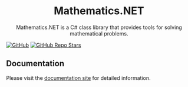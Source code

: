 <h1 align="center">Mathematics.NET</h1>

<p align="center">Mathematics.NET is a C# class library that provides tools for solving mathematical problems.</p>

[![GitHub](https://img.shields.io/github/license/HamletTanyavong/Mathematics.NET?style=flat-square&logo=github&labelColor=87cefa&color=ffd700)](https://github.com/HamletTanyavong/Mathematics.NET)
[![GitHub Repo Stars](https://img.shields.io/github/stars/HamletTanyavong/Mathematics.NET?color=87cefa&style=flat-square&logo=github)](https://github.com/HamletTanyavong/Mathematics.NET/stargazers)

## Documentation

Please visit the [documentation site](https://mathematics.hamlettanyavong.com) for detailed information.
